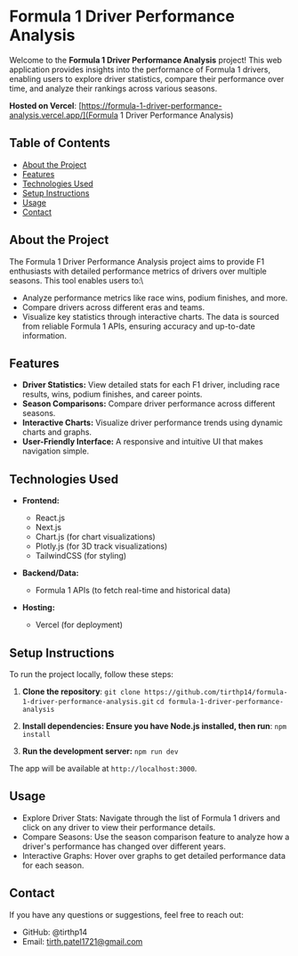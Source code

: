 # Formula 1 Driver Performance Analysis

Welcome to the **Formula 1 Driver Performance Analysis** project! This web application provides insights into the performance of Formula 1 drivers, enabling users to explore driver statistics, compare their performance over time, and analyze their rankings across various seasons.

**Hosted on Vercel**: [https://formula-1-driver-performance-analysis.vercel.app/](Formula 1 Driver Performance Analysis)

## Table of Contents

- [About the Project](#about-the-project)
- [Features](#features)
- [Technologies Used](#technologies-used)
- [Setup Instructions](#setup-instructions)
- [Usage](#usage)
- [Contact](#contact)

## About the Project

The Formula 1 Driver Performance Analysis project aims to provide F1 enthusiasts with detailed performance metrics of drivers over multiple seasons. This tool enables users to:\
- Analyze performance metrics like race wins, podium finishes, and more.
- Compare drivers across different eras and teams.
- Visualize key statistics through interactive charts.
The data is sourced from reliable Formula 1 APIs, ensuring accuracy and up-to-date information.

## Features

- **Driver Statistics:** View detailed stats for each F1 driver, including race results, wins, podium finishes, and career points.
- **Season Comparisons:** Compare driver performance across different seasons.
- **Interactive Charts:** Visualize driver performance trends using dynamic charts and graphs.
- **User-Friendly Interface:** A responsive and intuitive UI that makes navigation simple.

## Technologies Used

- **Frontend:** 
  - React.js
  - Next.js
  - Chart.js (for chart visualizations)
  - Plotly.js (for 3D track visualizations)
  - TailwindCSS (for styling)

- **Backend/Data:**
  - Formula 1 APIs (to fetch real-time and historical data)

- **Hosting:**
  - Vercel (for deployment)

## Setup Instructions

To run the project locally, follow these steps:

1. **Clone the repository**:
   `git clone https://github.com/tirthp14/formula-1-driver-performance-analysis.git`
   `cd formula-1-driver-performance-analysis`

2. **Install dependencies: Ensure you have Node.js installed, then run**:
    `npm install`

3. **Run the development server:**
   `npm run dev`

The app will be available at `http://localhost:3000`.
    
## Usage

- Explore Driver Stats: Navigate through the list of Formula 1 drivers and click on any driver to view their performance details.
- Compare Seasons: Use the season comparison feature to analyze how a driver's performance has changed over different years.
- Interactive Graphs: Hover over graphs to get detailed performance data for each season.

## Contact

If you have any questions or suggestions, feel free to reach out:

- GitHub: @tirthp14
- Email: tirth.patel1721@gmail.com
